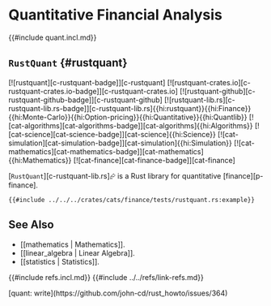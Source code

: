 # Quantitative Financial Analysis

{{#include quant.incl.md}}

## `RustQuant` {#rustquant}

[![rustquant][c-rustquant-badge]][c-rustquant] [![rustquant-crates.io][c-rustquant-crates.io-badge]][c-rustquant-crates.io] [![rustquant-github][c-rustquant-github-badge]][c-rustquant-github] [![rustquant-lib.rs][c-rustquant-lib.rs-badge]][c-rustquant-lib.rs]{{hi:rustquant}}{{hi:Finance}}{{hi:Monte-Carlo}}{{hi:Option-pricing}}{{hi:Quantitative}}{{hi:Quantlib}} [![cat-algorithms][cat-algorithms-badge]][cat-algorithms]{{hi:Algorithms}} [![cat-science][cat-science-badge]][cat-science]{{hi:Science}} [![cat-simulation][cat-simulation-badge]][cat-simulation]{{hi:Simulation}} [![cat-mathematics][cat-mathematics-badge]][cat-mathematics]{{hi:Mathematics}} [![cat-finance][cat-finance-badge]][cat-finance]

[`RustQuant`][c-rustquant-lib.rs]⮳ is a Rust library for quantitative [finance][p-finance].

```rust,editable
{{#include ../../../crates/cats/finance/tests/rustquant.rs:example}}
```

## See Also

- [[mathematics | Mathematics]].
- [[linear_algebra | Linear Algebra]].
- [[statistics | Statistics]].

{{#include refs.incl.md}}
{{#include ../../refs/link-refs.md}}

<div class="hidden">
[quant: write](https://github.com/john-cd/rust_howto/issues/364)
</div>
